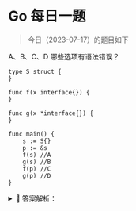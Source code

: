 # Go 每日一题

> 今日（2023-07-17）的题目如下

A、B、C、D 哪些选项有语法错误？

```golang
type S struct {
}

func f(x interface{}) {
}

func g(x *interface{}) {
}

func main() {
	s := S{}
	p := &s
	f(s) //A
	g(s) //B
	f(p) //C
	g(p) //D
}
```

<details>
<summary style="cursor: pointer">🔑 答案解析：</summary>
<div>

参考答案及解析：BD。

函数参数为 interface{} 时可以接收任何类型的参数，包括用户自定义类型等，即使是接收指针类型也用 interface{}，而不是使用 \*interface{}。

>     永远不要使用一个指针指向一个接口类型，因为它已经是一个指针。

</div>
</details>
